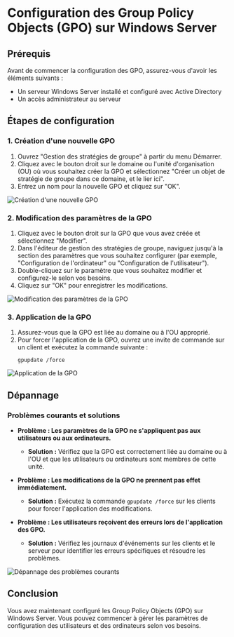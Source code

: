 # Configuration des Group Policy Objects (GPO) sur Windows Server

## Prérequis

Avant de commencer la configuration des GPO, assurez-vous d'avoir les éléments suivants :
- Un serveur Windows Server installé et configuré avec Active Directory
- Un accès administrateur au serveur

## Étapes de configuration

### 1. Création d'une nouvelle GPO

1. Ouvrez "Gestion des stratégies de groupe" à partir du menu Démarrer.
2. Cliquez avec le bouton droit sur le domaine ou l'unité d'organisation (OU) où vous souhaitez créer la GPO et sélectionnez "Créer un objet de stratégie de groupe dans ce domaine, et le lier ici".
3. Entrez un nom pour la nouvelle GPO et cliquez sur "OK".

![Création d'une nouvelle GPO](../images/windows_server_gpo_creation.png)

### 2. Modification des paramètres de la GPO

1. Cliquez avec le bouton droit sur la GPO que vous avez créée et sélectionnez "Modifier".
2. Dans l'éditeur de gestion des stratégies de groupe, naviguez jusqu'à la section des paramètres que vous souhaitez configurer (par exemple, "Configuration de l'ordinateur" ou "Configuration de l'utilisateur").
3. Double-cliquez sur le paramètre que vous souhaitez modifier et configurez-le selon vos besoins.
4. Cliquez sur "OK" pour enregistrer les modifications.

![Modification des paramètres de la GPO](../images/windows_server_gpo_edit.png)

### 3. Application de la GPO

1. Assurez-vous que la GPO est liée au domaine ou à l'OU approprié.
2. Pour forcer l'application de la GPO, ouvrez une invite de commande sur un client et exécutez la commande suivante :
   ```
   gpupdate /force
   ```

![Application de la GPO](../images/windows_server_gpo_apply.png)

## Dépannage

### Problèmes courants et solutions

- **Problème : Les paramètres de la GPO ne s'appliquent pas aux utilisateurs ou aux ordinateurs.**
  - **Solution :** Vérifiez que la GPO est correctement liée au domaine ou à l'OU et que les utilisateurs ou ordinateurs sont membres de cette unité.

- **Problème : Les modifications de la GPO ne prennent pas effet immédiatement.**
  - **Solution :** Exécutez la commande `gpupdate /force` sur les clients pour forcer l'application des modifications.

- **Problème : Les utilisateurs reçoivent des erreurs lors de l'application des GPO.**
  - **Solution :** Vérifiez les journaux d'événements sur les clients et le serveur pour identifier les erreurs spécifiques et résoudre les problèmes.

![Dépannage des problèmes courants](../images/windows_server_gpo_troubleshooting.png)

## Conclusion

Vous avez maintenant configuré les Group Policy Objects (GPO) sur Windows Server. Vous pouvez commencer à gérer les paramètres de configuration des utilisateurs et des ordinateurs selon vos besoins.
